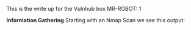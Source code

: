 This is the write up for the Vulnhub box MR-ROBOT: 1 

**Information Gathering**
Starting with an Nmap Scan we see this output: